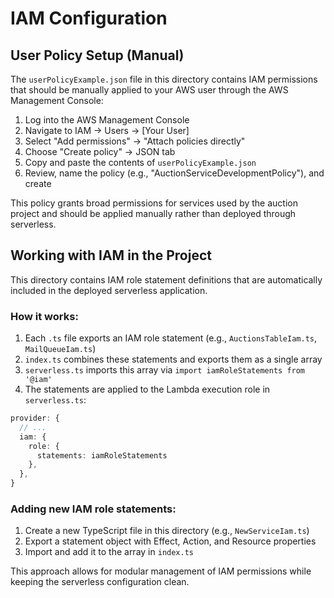 # IAM Configuration

## User Policy Setup (Manual)

The `userPolicyExample.json` file in this directory contains IAM permissions that should be manually applied to your AWS user through the AWS Management Console:

1. Log into the AWS Management Console
2. Navigate to IAM → Users → [Your User]
3. Select "Add permissions" → "Attach policies directly"
4. Choose "Create policy" → JSON tab
5. Copy and paste the contents of `userPolicyExample.json`
6. Review, name the policy (e.g., "AuctionServiceDevelopmentPolicy"), and create

This policy grants broad permissions for services used by the auction project and should be applied manually rather than deployed through serverless.

## Working with IAM in the Project

This directory contains IAM role statement definitions that are automatically included in the deployed serverless application.

### How it works:

1. Each `.ts` file exports an IAM role statement (e.g., `AuctionsTableIam.ts`, `MailQueueIam.ts`)
2. `index.ts` combines these statements and exports them as a single array
3. `serverless.ts` imports this array via `import iamRoleStatements from '@iam'`
4. The statements are applied to the Lambda execution role in `serverless.ts`:

```typescript
provider: {
  // ...
  iam: {
    role: {
      statements: iamRoleStatements
    },
  },
}
```

### Adding new IAM role statements:

1. Create a new TypeScript file in this directory (e.g., `NewServiceIam.ts`)
2. Export a statement object with Effect, Action, and Resource properties
3. Import and add it to the array in `index.ts`

This approach allows for modular management of IAM permissions while keeping the serverless configuration clean.
